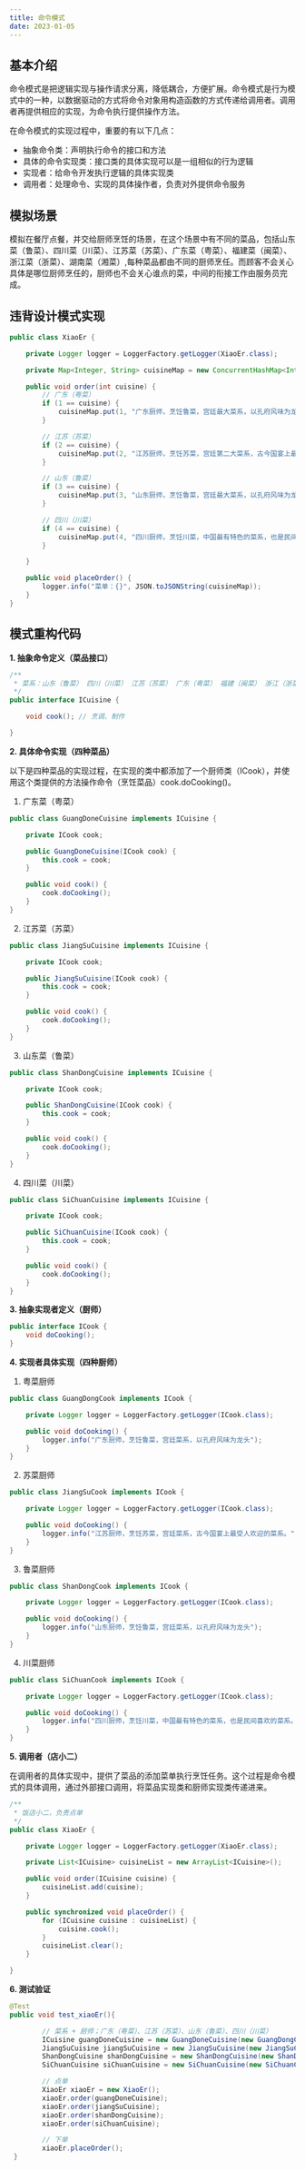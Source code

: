 ```yaml
---
title: 命令模式
date: 2023-01-05
---
```


## 基本介绍

命令模式是把逻辑实现与操作请求分离，降低耦合，方便扩展。命令模式是行为模式中的一种，以数据驱动的方式将命令对象用构造函数的方式传递给调用者。调用者再提供相应的实现，为命令执行提供操作方法。

在命令模式的实现过程中，重要的有以下几点：

- 抽象命令类：声明执行命令的接口和方法
- 具体的命令实现类：接口类的具体实现可以是一组相似的行为逻辑
- 实现者：给命令开发执行逻辑的具体实现类
- 调用者：处理命令、实现的具体操作者，负责对外提供命令服务

## 模拟场景

模拟在餐厅点餐，并交给厨师烹饪的场景，在这个场景中有不同的菜品，包括山东菜（鲁菜）、四川菜（川菜）、江苏菜（苏菜）、广东菜（粤菜）、福建菜（闽菜）、浙江菜（浙菜）、湖南菜（湘菜）,每种菜品都由不同的厨师烹任。而顾客不会关心具体是哪位厨师烹任的，厨师也不会关心谁点的菜，中间的衔接工作由服务员完成。

## 违背设计模式实现

~~~ java
public class XiaoEr {

    private Logger logger = LoggerFactory.getLogger(XiaoEr.class);

    private Map<Integer, String> cuisineMap = new ConcurrentHashMap<Integer, String>();

    public void order(int cuisine) {
        // 广东（粤菜）
        if (1 == cuisine) {
            cuisineMap.put(1, "广东厨师，烹饪鲁菜，宫廷最大菜系，以孔府风味为龙头");
        }

        // 江苏（苏菜）
        if (2 == cuisine) {
            cuisineMap.put(2, "江苏厨师，烹饪苏菜，宫廷第二大菜系，古今国宴上最受人欢迎的菜系。");
        }

        // 山东（鲁菜）
        if (3 == cuisine) {
            cuisineMap.put(3, "山东厨师，烹饪鲁菜，宫廷最大菜系，以孔府风味为龙头.");
        }

        // 四川（川菜）
        if (4 == cuisine) {
            cuisineMap.put(4, "四川厨师，烹饪川菜，中国最有特色的菜系，也是民间最大菜系。");
        }

    }

    public void placeOrder() {
        logger.info("菜单：{}", JSON.toJSONString(cuisineMap));
    }
}
~~~

## 模式重构代码

**1. 抽象命令定义（菜品接口）**

~~~ java
/**
 * 菜系：山东（鲁菜） 四川（川菜） 江苏（苏菜） 广东（粤菜） 福建（闽菜） 浙江（浙菜） 湖南（湘菜） 安徽（徽菜）
 */
public interface ICuisine {

    void cook(); // 烹调、制作

}
~~~



**2. 具体命令实现（四种菜品）**

以下是四种菜品的实现过程，在实现的类中都添加了一个厨师类（ICook），并使用这个类提供的方法操作命令（烹饪菜品）cook.doCooking()。

1. 广东菜（粤菜）

~~~ java
public class GuangDoneCuisine implements ICuisine {

    private ICook cook;

    public GuangDoneCuisine(ICook cook) {
        this.cook = cook;
    }

    public void cook() {
        cook.doCooking();
    }
}
~~~



2. 江苏菜（苏菜）

~~~ java
public class JiangSuCuisine implements ICuisine {

    private ICook cook;

    public JiangSuCuisine(ICook cook) {
        this.cook = cook;
    }

    public void cook() {
        cook.doCooking();
    }
}
~~~



3. 山东菜（鲁菜）

~~~ java
public class ShanDongCuisine implements ICuisine {

    private ICook cook;

    public ShanDongCuisine(ICook cook) {
        this.cook = cook;
    }

    public void cook() {
        cook.doCooking();
    }
}
~~~



4. 四川菜（川菜）

~~~ java
public class SiChuanCuisine implements ICuisine {

    private ICook cook;

    public SiChuanCuisine(ICook cook) {
        this.cook = cook;
    }

    public void cook() {
        cook.doCooking();
    }
}
~~~

**3. 抽象实现者定义（厨师）**

~~~ java
public interface ICook {
    void doCooking();
}
~~~

**4. 实现者具体实现（四种厨师）**

1. 粤菜厨师

~~~~ java
public class GuangDongCook implements ICook {

    private Logger logger = LoggerFactory.getLogger(ICook.class);

    public void doCooking() {
        logger.info("广东厨师，烹饪鲁菜，宫廷菜系，以孔府风味为龙头");
    }
}
~~~~

2. 苏菜厨师

~~~ java
public class JiangSuCook implements ICook {

    private Logger logger = LoggerFactory.getLogger(ICook.class);

    public void doCooking() {
        logger.info("江苏厨师，烹饪苏菜，宫廷菜系，古今国宴上最受人欢迎的菜系。");
    }
}
~~~

3. 鲁菜厨师

~~~ java
public class ShanDongCook implements ICook {

    private Logger logger = LoggerFactory.getLogger(ICook.class);

    public void doCooking() {
        logger.info("山东厨师，烹饪鲁菜，宫廷菜系，以孔府风味为龙头");
    }
}
~~~

4. 川菜厨师

~~~ java
public class SiChuanCook implements ICook {

    private Logger logger = LoggerFactory.getLogger(ICook.class);

    public void doCooking() {
        logger.info("四川厨师，烹饪川菜，中国最有特色的菜系，也是民间喜欢的菜系。");
    }
}
~~~



**5. 调用者（店小二）**

在调用者的具体实现中，提供了菜品的添加菜单执行烹饪任务。这个过程是命令模式的具体调用，通过外部接口调用，将菜品实现类和厨师实现类传递进来。

~~~~ java
/**
 * 饭店小二，负责点单
 */
public class XiaoEr {

    private Logger logger = LoggerFactory.getLogger(XiaoEr.class);

    private List<ICuisine> cuisineList = new ArrayList<ICuisine>();

    public void order(ICuisine cuisine) {
        cuisineList.add(cuisine);
    }

    public synchronized void placeOrder() {
        for (ICuisine cuisine : cuisineList) {
            cuisine.cook();
        }
        cuisineList.clear();
    }

}
~~~~



**6. 测试验证**

~~~ java
@Test
public void test_xiaoEr(){

        // 菜系 + 厨师；广东（粤菜）、江苏（苏菜）、山东（鲁菜）、四川（川菜）
        ICuisine guangDoneCuisine = new GuangDoneCuisine(new GuangDongCook());
        JiangSuCuisine jiangSuCuisine = new JiangSuCuisine(new JiangSuCook());
        ShanDongCuisine shanDongCuisine = new ShanDongCuisine(new ShanDongCook());
        SiChuanCuisine siChuanCuisine = new SiChuanCuisine(new SiChuanCook());

        // 点单
        XiaoEr xiaoEr = new XiaoEr();
        xiaoEr.order(guangDoneCuisine);
        xiaoEr.order(jiangSuCuisine);
        xiaoEr.order(shanDongCuisine);
        xiaoEr.order(siChuanCuisine);

        // 下单
        xiaoEr.placeOrder();
 }
~~~

